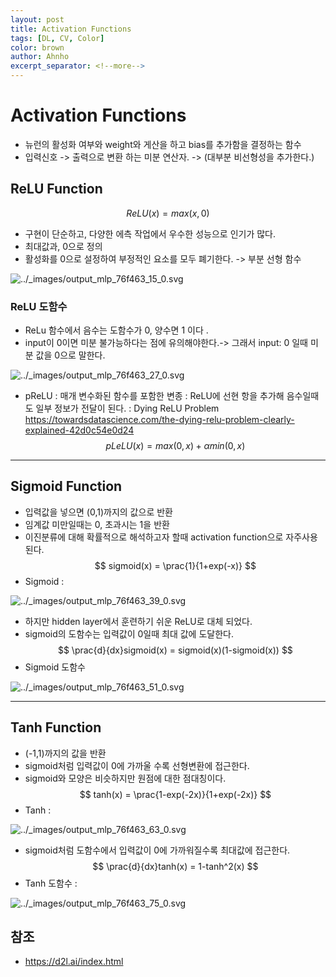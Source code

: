 ```yaml
---
layout: post
title: Activation Functions
tags: [DL, CV, Color]
color: brown
author: Ahnho
excerpt_separator: <!--more-->
---
```


# Activation Functions

- 뉴런의 활성화 여부와 weight와 게산을 하고 bias를 추가함을 결정하는 함수
- 입력신호 -> 출력으로 변환 하는 미분 연산자. -> (대부분 비선형성을 추가한다.)

<!--more-->

##  ReLU Function
$$ReLU(x) = max(x,0)$$
- 구현이 단순하고, 다양한 에측 작업에서 우수한 성능으로 인기가 많다.
- 최대값과, 0으로 정의 
- 활성화를 0으로 설정하여 부정적인 요소를 모두 폐기한다. -> 부분 선형 함수

![../_images/output_mlp_76f463_15_0.svg](https://d2l.ai/_images/output_mlp_76f463_15_0.svg)


### ReLU 도함수
- ReLu 함수에서 음수는 도함수가 0, 양수면 1 이다 .
- input이 0이면 미분 불가능하다는 점에 유의해야한다.-> 그래서 input: 0 일때 미분 값을 0으로 말한다. 

![../_images/output_mlp_76f463_27_0.svg](https://d2l.ai/_images/output_mlp_76f463_27_0.svg)

- pReLU : 매개 변수화된 함수를 포함한 변종 : ReLU에 선현 항을 추가해 음수일때도 일부 정보가 전달이 된다.
  :  Dying ReLU Problem
  https://towardsdatascience.com/the-dying-relu-problem-clearly-explained-42d0c54e0d24
$$pLeLU(x) = max(0,x) + \alpha min(0,x)$$

---

## Sigmoid Function
- 입력값을 넣으면 (0,1)까지의 값으로 반환 
- 임계값 미만일때는 0, 초과시는 1을 반환 
- 이진분류에 대해 확률적으로 해석하고자 할때 activation function으로 자주사용된다. 
$$ sigmoid(x) = \prac{1}{1+exp(-x)} $$
- Sigmoid :

![../_images/output_mlp_76f463_39_0.svg](https://d2l.ai/_images/output_mlp_76f463_39_0.svg)

- 하지만 hidden layer에서 훈련하기 쉬운 ReLU로 대체 되었다. 
- sigmoid의 도함수는 입력값이 0일때 최대 값에 도달한다. 
$$ \prac{d}{dx}sigmoid(x) = sigmoid(x)(1-sigmoid(x)) $$
- Sigmoid 도함수

![../_images/output_mlp_76f463_51_0.svg](https://d2l.ai/_images/output_mlp_76f463_51_0.svg)

---

## Tanh Function
- (-1,1)까지의 값을 반환 
- sigmoid처럼 입력값이 0에 가까울 수록 선형변환에 접근한다.
- sigmoid와 모양은 비슷하지만 원점에 대한 점대칭이다. 
$$ tanh(x) = \prac{1-exp(-2x)}{1+exp(-2x)} $$
- Tanh :

![../_images/output_mlp_76f463_63_0.svg](https://d2l.ai/_images/output_mlp_76f463_63_0.svg)

- sigmoid처럼 도함수에서 입력값이 0에 가까워질수록 최대값에 접근한다. 
$$ \prac{d}{dx}tanh(x) = 1-tanh^2(x) $$
- Tanh 도함수 :

![../_images/output_mlp_76f463_75_0.svg](https://d2l.ai/_images/output_mlp_76f463_75_0.svg)

## 참조

- https://d2l.ai/index.html

